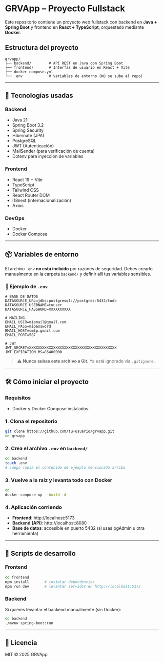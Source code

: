 # GRVApp – Proyecto Fullstack

Este repositorio contiene un proyecto web fullstack con backend en **Java + Spring Boot** y frontend en **React + TypeScript**, orquestado mediante **Docker**.

## Estructura del proyecto

```
grvapp/
├── backend/        # API REST en Java con Spring Boot
├── frontend/       # Interfaz de usuario en React + Vite
├── docker-compose.yml
└── .env            # Variables de entorno (NO se sube al repo)
```

---

## 🚀 Tecnologías usadas

### Backend
- Java 21
- Spring Boot 3.2
- Spring Security
- Hibernate (JPA)
- PostgreSQL
- JWT (Autenticación)
- MailSender (para verificación de cuenta)
- Dotenv para inyección de variables

### Frontend
- React 19 + Vite
- TypeScript
- Tailwind CSS
- React Router DOM
- i18next (internacionalización)
- Axios

### DevOps
- Docker
- Docker Compose

---

## 📦 Variables de entorno

El archivo `.env` **no está incluido** por razones de seguridad. Debes crearlo manualmente en la carpeta `backend/` y definir allí tus variables sensibles.

### 🔐 Ejemplo de `.env`

```env
# BASE DE DATOS
DATASOURCE_URL=jdbc:postgresql://postgres:5432/tudb
DATASOURCE_USERNAME=tuuser
DATASOURCE_PASSWORD=XXXXXXXXXX

# MAILING
EMAIL_USER=miemail@gmail.com
EMAIL_PASS=mipassword
EMAIL_HOST=smtp.gmail.com
EMAIL_PORT=587

# JWT
JWT_SECRET=XXXXXXXXXXXXXXXXXXXXXXXXXXXXXXXXXXXXXXXX
JWT_EXPIRATION_MS=86400000
```

> ⚠️ **Nunca subas este archivo a Git**. Ya está ignorado vía `.gitignore`.

---

## 🛠️ Cómo iniciar el proyecto

### Requisitos
- Docker y Docker Compose instalados

### 1. Clona el repositorio

```bash
git clone https://github.com/tu-usuario/grvapp.git
cd grvapp
```

### 2. Crea el archivo `.env` en `backend/`

```bash
cd backend
touch .env
# Luego copia el contenido de ejemplo mencionado arriba
```

### 3. Vuelve a la raíz y levanta todo con Docker

```bash
cd ..
docker-compose up --build -d
```

### 4. Aplicación corriendo

- **Frontend**: http://localhost:5173  
- **Backend (API)**: http://localhost:8080  
- **Base de datos**: accesible en puerto 5432 (si usas pgAdmin u otra herramienta)

---

## 📂 Scripts de desarrollo

### Frontend

```bash
cd frontend
npm install       # instalar dependencias
npm run dev       # levantar servidor en http://localhost:5173
```

### Backend

Si quieres levantar el backend manualmente (sin Docker):

```bash
cd backend
./mvnw spring-boot:run
```

---

## 🧾 Licencia

MIT © 2025 GRVApp
